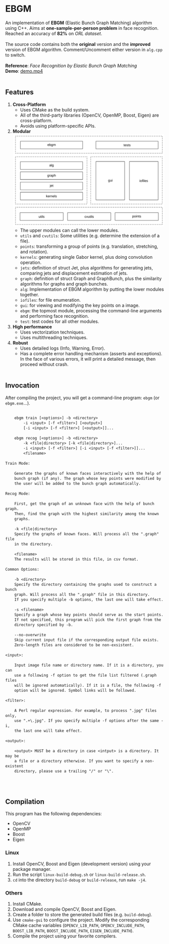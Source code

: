 # EBGM
An implementation of **EBGM** (Elastic Bunch Graph Matching) algorithm using C++. Aims at **one-sample-per-person problem** in face recognition. Reached an accuracy of **82%** on *ORL dataset*.
<br>
<br>
The source code contains both the **original** version and the **improved** version of EBGM algorithm. Comment/Uncomment either version in `alg.cpp` to switch.
<br>
<br>
**Reference**: *Face Recognition by Elastic Bunch Graph Matching*<br>
**Demo**: [demo.mp4](https://github.com/liuqx0717/EBGM/raw/master/demo.mp4)
<br><br>

## Features
1. **Cross-Platform**
   * Uses CMake as the build system.
   * All of the third-party libraries (OpenCV, OpenMP, Boost, Eigen) are cross-platform.
   * Avoids using platform-specific APIs.
2. **Modular**<br>
![structure](/structure.svg)
   * The upper modules can call the lower modules.
   * `utils` and `cvutils`: Some utilities (e.g. determine the extension of a file).
   * `points`: transforming a group of points (e.g. translation, stretching, and rotation).
   * `kernels`: generating single Gabor kernel, plus doing convolution operation.
   * `jets`: definition of struct Jet, plus algorithms for generating jets, comparing jets and displacement estimation of jets.
   * `graph`: definition of struct Graph and GraphBunch, plus the similarity algorithms for graphs and graph bunches.
   * `alg`: Implementation of EBGM algorithm by putting the lower modules together.
   * `iofiles`: for file enumeration.
   * `gui`: for viewing and modifying the key points on a image.
   * `ebgm`: the topmost module, processing the command-line arguments and performing face recognition.
   * `test`: test codes for all other modules.
3. **High performance**
   * Uses vectorization techniques.
   * Uses multithreading techniques.
4. **Robust**
   * Uses detailed logs (Info, Warning, Error).
   * Has a complete error handling mechanism (asserts and exceptions). In the face of various errors, it will print a detailed message, then proceed without crash.
<br><br>

## Invocation
After compiling the project, you will get a command-line program: `ebgm` (or `ebgm.exe`...).
```Usage:

    ebgm train [<options>] -b <directory>
        -i <input> [-f <filter>] [<output>] 
        [-i <input> [-f <filter>] [<output>]]...

    ebgm recog [<options>] -b <directory>
        -k <file|directory> [-k <file|directory>]...
        -i <input> [-f <filter>] [-i <input> [-f <filter>]]...
        <filename>

Train Mode:

    Generate the graphs of known faces interactively with the help of
    bunch graph (if any). The graph whose key points were modified by
    the user will be added to the bunch graph automatically.

Recog Mode:

    First, get the graph of an unknown face with the help of bunch graph.
    Then, find the graph with the highest similarity among the known
    graphs. 

    -k <file|directory>
    Specify the graphs of known faces. Will process all the ".graph" file
    in the directory.

    <filename>
    The results will be stored in this file, in csv format.

Common Options:

    -b <directory>
    Specify the directory containing the graphs used to construct a bunch
    graph. Will process all the ".graph" file in this directory.
    If you specify multiple -b options, the last one will take effect.

    -s <filename>
    Specify a graph whose key points should serve as the start points.
    If not specified, this program will pick the first graph from the
    directory specified by -b.

    --no-overwrite
    Skip current input file if the corresponding output file exists.
    Zero-length files are considered to be non-exsistent.

<input>:

    Input image file name or directory name. If it is a directory, you can
    use a following -f option to get the file list filtered (.graph files
    will be ignored automatically). If it is a file, the following -f
    option will be ignored. Symbol links will be followed.

<filter>:

    A Perl regular expression. For example, to process ".jpg" files only,
    use ".+\.jpg". If you specify multiple -f options after the same -i,
    the last one will take effect.

<output>:

    <output> MUST be a directory in case <intput> is a directory. It may be
    a file or a directory otherwise. If you want to specify a non-existent
    directory, please use a trailing "/" or "\".
```
<br><br>

## Compilation
This program has the following dependencies:
* OpenCV
* OpenMP
* Boost
* Eigen

### Linux
1. Install OpenCV, Boost and Eigen (development version) using your package manager.
2. Run the script `linux-build-debug.sh` or `linux-build-release.sh`.
3. `cd` into the directory `build-debug` or `build-release`, run `make -j4`.

### Others
1. Install CMake.
2. Download and compile OpenCV, Boost and Eigen.
3. Create a folder to store the generated build files (e.g. `build-debug`).
4. Use `cmake-gui` to configure the project. Modify the corresponding CMake cache variables (`OPENCV_LIB_PATH`, `OPENCV_INCLUDE_PATH`, `BOOST_LIB_PATH`, `BOOST_INCLUDE_PATH`, `EIGEN_INCLUDE_PATH`).
5. Compile the project using your favorite compilers.
